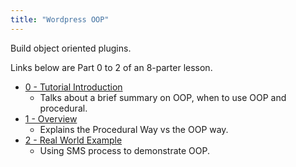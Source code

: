 ```yaml
---
title: "Wordpress OOP"
---
```


Build object oriented plugins. 

Links below are Part 0 to 2 of an 8-parter lesson.

- [0 - Tutorial Introduction](https://pressidium.com/blog/oop-wordpress-plugin-object-oriented-programming-overview-tutorial/)  
  - Talks about a brief summary on OOP, when to use OOP and procedural.  
- [1 - Overview](https://pressidium.com/blog/wordpress-and-object-oriented-programming/)  
  - Explains the Procedural Way vs the OOP way.
- [2 - Real World Example](https://pressidium.com/blog/part-2-wordpress-and-object-oriented-programming/)   
  - Using SMS process to demonstrate OOP.

[comment]: <> ({{ page.date }})